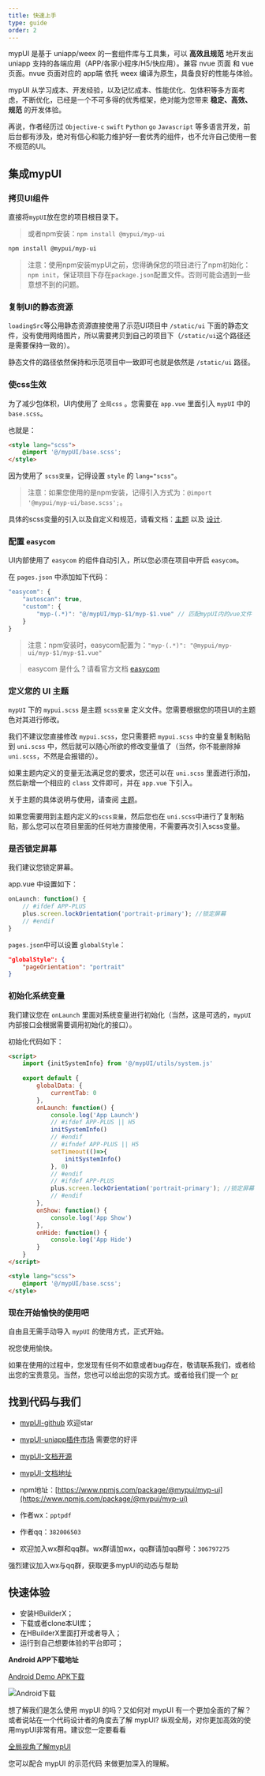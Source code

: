 ```yaml
---
title: 快速上手
type: guide
order: 2
---
```


mypUI 是基于 uniapp/weex 的一套组件库与工具集，可以 **高效且规范** 地开发出 uniapp 支持的各端应用（APP/各家小程序/H5/快应用）。兼容 nvue 页面 和 vue 页面。nvue 页面对应的 app端 依托 weex 编译为原生，具备良好的性能与体验。

mypUI 从学习成本、开发经验，以及记忆成本、性能优化、包体积等多方面考虑，不断优化，已经是一个不可多得的优秀框架，绝对能为您带来 **稳定、高效、规范** 的开发体验。

再说，作者经历过 `Objective-c` `swift` `Python` `go` `Javascript` 等多语言开发，前后台都有涉及，绝对有信心和能力维护好一套优秀的组件，也不允许自己使用一套不规范的UI。

## 集成mypUI

### 拷贝UI组件

直接将`mypUI`放在您的项目根目录下。

> 或者npm安装：`npm install @mypui/myp-ui`

```bash
npm install @mypui/myp-ui
```

> 注意：使用npm安装mypUI之前，您得确保您的项目进行了npm初始化：`npm init`，保证项目下存在`package.json`配置文件。否则可能会遇到一些意想不到的问题。

### 复制UI的静态资源

`loadingSrc`等公用静态资源直接使用了示范UI项目中 `/static/ui` 下面的静态文件，没有使用网络图片，所以需要拷贝到自己的项目下（`/static/ui`这个路径还是需要保持一致的）。

静态文件的路径依然保持和示范项目中一致即可也就是依然是 `/static/ui` 路径。

### 使css生效

为了减少包体积，UI内使用了 `全局css` 。您需要在 `app.vue` 里面引入 `mypUI` 中的 `base.scss`。

也就是：

``` html
<style lang="scss">
	@import '@/mypUI/base.scss';
</style>
```

因为使用了 `scss变量`，记得设置 `style` 的 `lang="scss"`。

> 注意：如果您使用的是npm安装，记得引入方式为：`@import '@mypui/myp-ui/base.scss';`。

具体的scss变量的引入以及自定义和规范，请看文档：[主题](/doc/guide/theme.html) 以及 [设计](/doc/guide/design.html).

### 配置 `easycom`

UI内部使用了 `easycom` 的组件自动引入，所以您必须在项目中开启 `easycom`。

在 `pages.json` 中添加如下代码：

```js
"easycom": {
	"autoscan": true,
	"custom": {
		"myp-(.*)": "@/mypUI/myp-$1/myp-$1.vue" // 匹配mypUI内的vue文件
	}
}
```

> 注意：npm安装时，easycom配置为：`"myp-(.*)": "@mypui/myp-ui/myp-$1/myp-$1.vue"`

> easycom 是什么？请看官方文档 [easycom](https://uniapp.dcloud.io/collocation/pages?id=easycom)

### 定义您的 UI 主题

`mypUI` 下的 `mypui.scss` 是主题 `scss变量` 定义文件。您需要根据您的项目UI的主题色对其进行修改。

我们不建议您直接修改 `mypui.scss`，您只需要把 `mypui.scss` 中的变量复制粘贴到 `uni.scss` 中，然后就可以随心所欲的修改变量值了（当然，你不能删除掉 `uni.scss`，不然是会报错的）。

如果主题内定义的变量无法满足您的要求，您还可以在 `uni.scss` 里面进行添加，然后新增一个相应的 `class` 文件即可，并在 `app.vue` 下引入。

关于主题的具体说明与使用，请查阅 [主题](/doc/guide/theme.html)。

如果您需要用到主题内定义的`scss变量`，然后您也在 `uni.scss`中进行了复制粘贴，那么您可以在项目里面的任何地方直接使用，不需要再次引入scss变量。

### 是否锁定屏幕

我们建议您锁定屏幕。

app.vue 中设置如下：

```js
onLaunch: function() {
	// #ifdef APP-PLUS
	plus.screen.lockOrientation('portrait-primary'); //锁定屏幕
	// #endif
}
```

`pages.json`中可以设置 `globalStyle`：

```json
"globalStyle": {
	"pageOrientation": "portrait"
}
```

### 初始化系统变量

我们建议您在 `onLaunch` 里面对系统变量进行初始化（当然，这是可选的，`mypUI` 内部接口会根据需要调用初始化的接口）。

初始化代码如下：

```html
<script>
	import {initSystemInfo} from '@/mypUI/utils/system.js'
	
	export default {
		globalData: {
			currentTab: 0
		},
		onLaunch: function() {
			console.log('App Launch')
			// #ifdef APP-PLUS || H5
			initSystemInfo()
			// #endif
			// #ifndef APP-PLUS || H5
			setTimeout(()=>{
				initSystemInfo()
			}, 0)
			// #endif
			// #ifdef APP-PLUS
			plus.screen.lockOrientation('portrait-primary'); //锁定屏幕
			// #endif
		},
		onShow: function() {
			console.log('App Show')
		},
		onHide: function() {
			console.log('App Hide')
		}
	}
</script>

<style lang="scss">
	@import '@/mypUI/base.scss';
</style>
```

### 现在开始愉快的使用吧

自由且无需手动导入 `mypUI` 的使用方式，正式开始。

祝您使用愉快。

<p class="tip">如果在使用的过程中，您发现有任何不如意或者bug存在，敬请联系我们，或者给出您的宝贵意见。当然，您也可以给出您的实现方式。或者给我们提一个 <a href="https://github.com/wakaryry/mypUI">pr</a></p>

## 找到代码与我们

- [mypUI-github](https://github.com/wakaryry/mypUI) 欢迎star

- [mypUI-uniapp插件市场](https://ext.dcloud.net.cn/plugin?id=2190) 需要您的好评

- [mypUI-文档开源](https://github.com/wakaryry/mypui-doc)

- [mypUI-文档地址](https://www.mypui.cn)

- npm地址：[https://www.npmjs.com/package/@mypui/myp-ui](https://www.npmjs.com/package/@mypui/myp-ui)

- 作者wx：`pptpdf`

- 作者qq：`382006503`

- 欢迎加入wx群和qq群。wx群请加wx，qq群请加qq群号：`306797275`

<p class="tip">强烈建议加入wx与qq群，获取更多mypUI的动态与帮助</p>

## 快速体验

- 安装HBuilderX；
- 下载或者clone本UI库；
- 在HBuilderX里面打开或者导入；
- 运行到自己想要体验的平台即可；

**Android APP下载地址**

[Android Demo APK下载](https://mypui.asnowsoft.cn/apk/mypUI.apk)

![Android下载](https://mypui.asnowsoft.cn/apk/mypUI.png)

<p class="tip">想了解我们是怎么使用 mypUI 的吗？又如何对 mypUI 有一个更加全面的了解？或者说站在一个代码设计者的角度去了解 mypUI? 纵观全局，对你更加高效的使用mypUI非常有用。建议您一定要看看</p>

<a class="button" href="global.html">全局视角了解mypUI</a>

您可以配合 mypUI 的示范代码 来做更加深入的理解。
